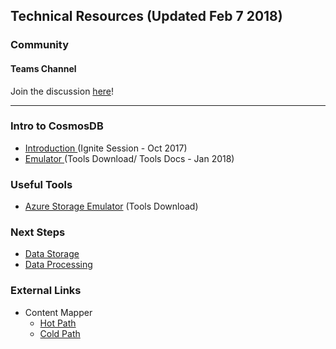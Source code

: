 ## Technical Resources (Updated Feb 7 2018)

### Community
#### Teams Channel
Join the discussion [here](https://teams.microsoft.com/l/channel/19%3a2c30f3f0d41d4872a8c0dad3f21aeb8d%40thread.skype/!%2520Data%2520Pillar?groupId=dff0a70d-6316-4124-ae5a-e9d06f63ec34&tenantId=72f988bf-86f1-41af-91ab-2d7cd011db47)!

<!-- Add in any communities worth following: blogs, twitter, etc. -->
---
<!-- Here, add in any links to useful resources. The structure is not fixed, it can be grouped by scenario, by tech, or set up as a learning path -->

### Intro to CosmosDB
- [Introduction ](https://myignite.microsoft.com/sessions/54947) (Ignite Session - Oct 2017)
- [Emulator ](https://docs.microsoft.com/en-us/azure/cosmos-db/local-emulator) (Tools Download/ Tools Docs - Jan 2018)

### Useful Tools
- [Azure Storage Emulator](https://docs.microsoft.com/en-us/azure/storage/common/storage-use-emulator) (Tools Download)

### Next Steps
- [Data Storage](dataStorage)
- [Data Processing](dataProcessing)

### External Links
- Content Mapper
  - [Hot Path](https://contentmapper.azurewebsites.net/?directory=Data&filename=DataHotPath.json)
  - [Cold Path](https://contentmapper.azurewebsites.net/?directory=Data&filename=DataColdPath.json)